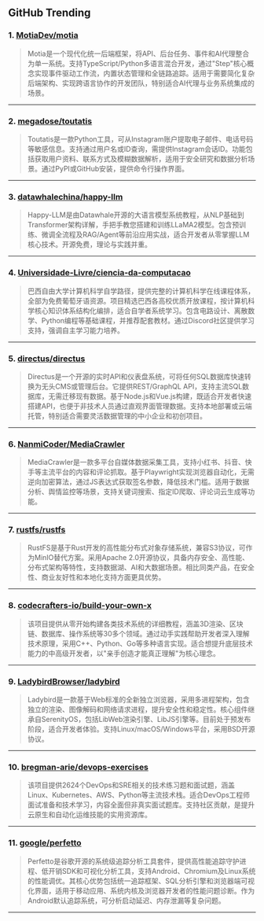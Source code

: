 ## GitHub Trending


### 1. [MotiaDev/motia](https://github.com/MotiaDev/motia)
> Motia是一个现代化统一后端框架，将API、后台任务、事件和AI代理整合为单一系统。支持TypeScript/Python多语言混合开发，通过"Step"核心概念实现事件驱动工作流，内置状态管理和全链路追踪。适用于需要简化复杂后端架构、实现跨语言协作的开发团队，特别适合AI代理与业务系统集成的场景。
---

### 2. [megadose/toutatis](https://github.com/megadose/toutatis)
> Toutatis是一款Python工具，可从Instagram账户提取电子邮件、电话号码等敏感信息。支持通过用户名或ID查询，需提供Instagram会话ID。功能包括获取用户资料、联系方式及模糊数据解析，适用于安全研究和数据分析场景。通过PyPI或GitHub安装，提供命令行操作界面。
---

### 3. [datawhalechina/happy-llm](https://github.com/datawhalechina/happy-llm)
> Happy-LLM是由Datawhale开源的大语言模型系统教程，从NLP基础到Transformer架构详解，手把手教您搭建和训练LLaMA2模型。包含预训练、微调全流程及RAG/Agent等前沿应用实战，适合开发者从零掌握LLM核心技术。开源免费，理论与实践并重。
---

### 4. [Universidade-Livre/ciencia-da-computacao](https://github.com/Universidade-Livre/ciencia-da-computacao)
> 巴西自由大学计算机科学自学路径，提供完整的计算机科学在线课程体系，全部为免费葡萄牙语资源。项目精选巴西各高校优质开放课程，按计算机科学核心知识体系结构化编排，适合自学者系统学习。包含电路设计、离散数学、Python编程等基础课程，并推荐配套教材。通过Discord社区提供学习支持，强调自主学习能力培养。
---

### 5. [directus/directus](https://github.com/directus/directus)
> Directus是一个开源的实时API和仪表盘系统，可将任何SQL数据库快速转换为无头CMS或管理后台。它提供REST/GraphQL API，支持主流SQL数据库，无需迁移现有数据。基于Node.js和Vue.js构建，既适合开发者快速搭建API，也便于非技术人员通过直观界面管理数据。支持本地部署或云端托管，特别适合需要灵活数据管理的中小企业和初创项目。
---

### 6. [NanmiCoder/MediaCrawler](https://github.com/NanmiCoder/MediaCrawler)
> MediaCrawler是一款多平台自媒体数据采集工具，支持小红书、抖音、快手等主流平台的内容和评论抓取。基于Playwright实现浏览器自动化，无需逆向加密算法，通过JS表达式获取签名参数，降低技术门槛。适用于数据分析、舆情监控等场景，支持关键词搜索、指定ID爬取、评论词云生成等功能。
---

### 7. [rustfs/rustfs](https://github.com/rustfs/rustfs)
> RustFS是基于Rust开发的高性能分布式对象存储系统，兼容S3协议，可作为MinIO替代方案。采用Apache 2.0开源协议，具备内存安全、高性能、分布式架构等特性，支持数据湖、AI和大数据场景。相比同类产品，在安全性、商业友好性和本地化支持方面更具优势。
---

### 8. [codecrafters-io/build-your-own-x](https://github.com/codecrafters-io/build-your-own-x)
> 该项目提供从零开始构建各类技术系统的详细教程，涵盖3D渲染、区块链、数据库、操作系统等30多个领域。通过动手实践帮助开发者深入理解技术原理，采用C++、Python、Go等多种语言实现。适合想提升底层技术能力的中高级开发者，以"亲手创造才能真正理解"为核心理念。
---

### 9. [LadybirdBrowser/ladybird](https://github.com/LadybirdBrowser/ladybird)
> Ladybird是一款基于Web标准的全新独立浏览器，采用多进程架构，包含独立的渲染、图像解码和网络请求进程，提升安全性和稳定性。核心组件继承自SerenityOS，包括LibWeb渲染引擎、LibJS引擎等。目前处于预发布阶段，适合开发者体验。支持Linux/macOS/Windows平台，采用BSD开源协议。
---

### 10. [bregman-arie/devops-exercises](https://github.com/bregman-arie/devops-exercises)
> 该项目提供2624个DevOps和SRE相关的技术练习题和面试题，涵盖Linux、Kubernetes、AWS、Python等主流技术栈。适合DevOps工程师面试准备和技术学习，内容全面但非真实面试题库。支持社区贡献，是提升云原生和自动化运维技能的实用资源库。
---

### 11. [google/perfetto](https://github.com/google/perfetto)
> Perfetto是谷歌开源的系统级追踪分析工具套件，提供高性能追踪守护进程、低开销SDK和可视化分析工具，支持Android、Chromium及Linux系统的性能调优。其核心优势包括统一追踪框架、SQL分析引擎和浏览器端可视化界面，适用于移动应用、系统内核及浏览器开发者的性能问题诊断。作为Android默认追踪系统，可分析启动延迟、内存泄漏等复杂问题。
---
